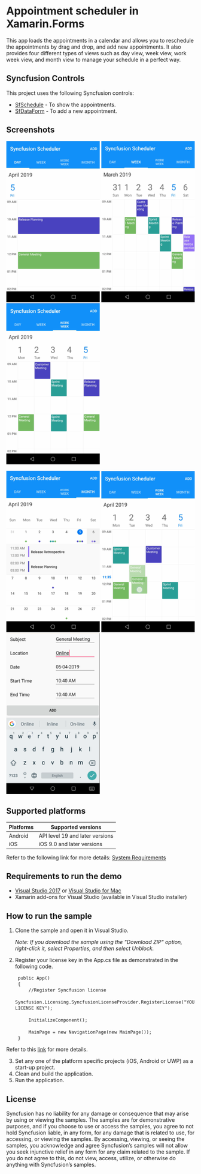 # Appointment scheduler in Xamarin.Forms
This app loads the appointments in a calendar and allows you to reschedule the appointments by drag and drop, and add new appointments. It also provides four different types of views such as day view, week view, work week view, and month view to manage your schedule in a perfect way.

## Syncfusion Controls

This project uses the following Syncfusion controls:

* [SfSchedule](https://www.syncfusion.com/xamarin-ui-controls/scheduler) - To show the appointments.
* [SfDataForm](https://www.syncfusion.com/xamarin-ui-controls/dataform) - To add a new appointment.

## Screenshots
<img src="Images/xamarin-forms-scheduler-day-view.png"  Width="250"/> <img src="Images/xamarin-forms-scheduler-week-view.png" Width="250" /> <img src="Images/xamarin-forms-scheduler-work-week-view.png" Width="250" />

<img src="Images/xamarin-forms-scheduler-month-view.png" Width="250" /> <img src="Images/xamarin-forms-scheduler-reschedule-appointments.png" Width="250" /> <img src="Images/xamarin-forms-scheduler-add-appointment.png" Width="250" />

## Supported platforms

| Platforms | Supported versions |
| --------- | ------------------ |
| Android   | API level 19 and later versions |
| iOS | iOS 9.0 and later versions |

Refer to the following link for more details: 
[System Requirements](https://help.syncfusion.com/xamarin/installation-and-upgrade/system-requirements)

## Requirements to run the demo

* [Visual Studio 2017](https://visualstudio.microsoft.com/downloads/) or [Visual Studio for Mac](https://visualstudio.microsoft.com/vs/mac/)
* Xamarin add-ons for Visual Studio (available in Visual Studio installer)

## How to run the sample

1. Clone the sample and open it in Visual Studio.

   *Note: If you download the sample using the "Download ZIP" option, right-click it, select Properties, and then select Unblock.*

2. Register your license key in the App.cs file as demonstrated in the following code.

        public App()
        {
            //Register Syncfusion license
            Syncfusion.Licensing.SyncfusionLicenseProvider.RegisterLicense("YOUR LICENSE KEY");

            InitializeComponent();

            MainPage = new NavigationPage(new MainPage());
        }

Refer to this [link](https://help.syncfusion.com/common/essential-studio/licensing/license-key#xamarinforms) for more details.

3. Set any one of the platform specific projects (iOS, Android or UWP) as a start-up project.
4. Clean and build the application.
5. Run the application.

## License

Syncfusion has no liability for any damage or consequence that may arise by using or viewing the samples. The samples are for demonstrative purposes, and if you choose to use or access the samples, you agree to not hold Syncfusion liable, in any form, for any damage that is related to use, for accessing, or viewing the samples. By accessing, viewing, or seeing the samples, you acknowledge and agree Syncfusion’s samples will not allow you seek injunctive relief in any form for any claim related to the sample. If you do not agree to this, do not view, access, utilize, or otherwise do anything with Syncfusion’s samples.
